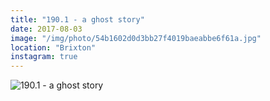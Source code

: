```yaml
---
title: "190.1 - a ghost story"
date: 2017-08-03
image: "/img/photo/54b1602d0d3bb27f4019baeabbe6f61a.jpg"
location: "Brixton"
instagram: true
---
```


![190.1 - a ghost story](/img/photo/54b1602d0d3bb27f4019baeabbe6f61a.jpg)
